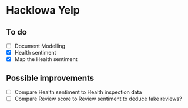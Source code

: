 # HackIowa Yelp

## To do
- [ ] Document Modelling
- [x] Health sentiment
- [x] Map the Health sentiment 

## Possible improvements
- [ ] Compare Health sentiment to Health inspection data
- [ ] Compare Review score to Review sentiment to deduce fake reviews?
